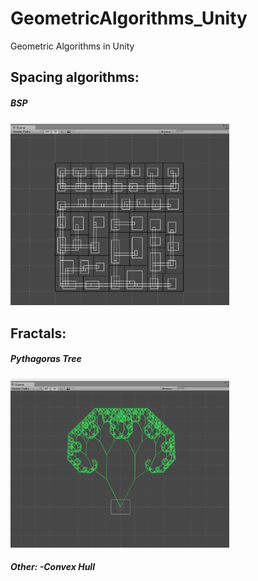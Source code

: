 # GeometricAlgorithms_Unity
Geometric Algorithms in Unity

<h2>Spacing algorithms:</h2>
<h5>BSP<h5>
<p align="left">
    <img src="/BSP.PNG?raw=true" width="350"/>
</p>
<h2>Fractals:</h2>   
<h5>Pythagoras Tree</h5>
<p align="left">
    <img src="PythagorasTree.PNG?raw=true" width="350"/>
</p>
<h5>Other:    
-Convex Hull</h5>
